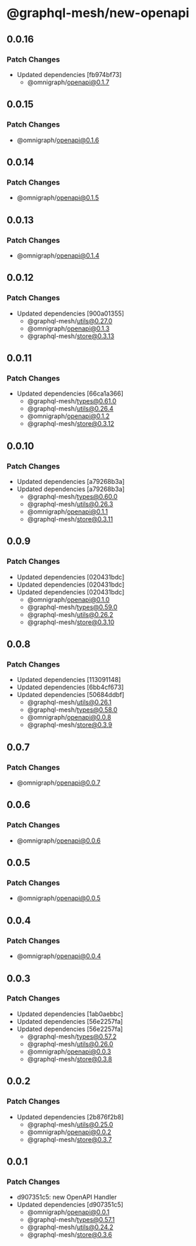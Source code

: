 # @graphql-mesh/new-openapi

## 0.0.16

### Patch Changes

- Updated dependencies [fb974bf73]
  - @omnigraph/openapi@0.1.7

## 0.0.15

### Patch Changes

- @omnigraph/openapi@0.1.6

## 0.0.14

### Patch Changes

- @omnigraph/openapi@0.1.5

## 0.0.13

### Patch Changes

- @omnigraph/openapi@0.1.4

## 0.0.12

### Patch Changes

- Updated dependencies [900a01355]
  - @graphql-mesh/utils@0.27.0
  - @omnigraph/openapi@0.1.3
  - @graphql-mesh/store@0.3.13

## 0.0.11

### Patch Changes

- Updated dependencies [66ca1a366]
  - @graphql-mesh/types@0.61.0
  - @graphql-mesh/utils@0.26.4
  - @omnigraph/openapi@0.1.2
  - @graphql-mesh/store@0.3.12

## 0.0.10

### Patch Changes

- Updated dependencies [a79268b3a]
- Updated dependencies [a79268b3a]
  - @graphql-mesh/types@0.60.0
  - @graphql-mesh/utils@0.26.3
  - @omnigraph/openapi@0.1.1
  - @graphql-mesh/store@0.3.11

## 0.0.9

### Patch Changes

- Updated dependencies [020431bdc]
- Updated dependencies [020431bdc]
- Updated dependencies [020431bdc]
  - @omnigraph/openapi@0.1.0
  - @graphql-mesh/types@0.59.0
  - @graphql-mesh/utils@0.26.2
  - @graphql-mesh/store@0.3.10

## 0.0.8

### Patch Changes

- Updated dependencies [113091148]
- Updated dependencies [6bb4cf673]
- Updated dependencies [50684ddbf]
  - @graphql-mesh/utils@0.26.1
  - @graphql-mesh/types@0.58.0
  - @omnigraph/openapi@0.0.8
  - @graphql-mesh/store@0.3.9

## 0.0.7

### Patch Changes

- @omnigraph/openapi@0.0.7

## 0.0.6

### Patch Changes

- @omnigraph/openapi@0.0.6

## 0.0.5

### Patch Changes

- @omnigraph/openapi@0.0.5

## 0.0.4

### Patch Changes

- @omnigraph/openapi@0.0.4

## 0.0.3

### Patch Changes

- Updated dependencies [1ab0aebbc]
- Updated dependencies [56e2257fa]
- Updated dependencies [56e2257fa]
  - @graphql-mesh/types@0.57.2
  - @graphql-mesh/utils@0.26.0
  - @omnigraph/openapi@0.0.3
  - @graphql-mesh/store@0.3.8

## 0.0.2

### Patch Changes

- Updated dependencies [2b876f2b8]
  - @graphql-mesh/utils@0.25.0
  - @omnigraph/openapi@0.0.2
  - @graphql-mesh/store@0.3.7

## 0.0.1

### Patch Changes

- d907351c5: new OpenAPI Handler
- Updated dependencies [d907351c5]
  - @omnigraph/openapi@0.0.1
  - @graphql-mesh/types@0.57.1
  - @graphql-mesh/utils@0.24.2
  - @graphql-mesh/store@0.3.6
